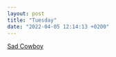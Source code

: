 ```yaml
---
layout: post
title: "Tuesday"
date: "2022-04-05 12:14:13 +0200"
---
```


[Sad Cowboy](https://www.instagram.com/p/Cb9yZuGqSq1)
